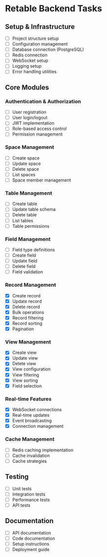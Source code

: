 # Retable Backend Tasks

## Setup & Infrastructure
- [ ] Project structure setup
- [ ] Configuration management
- [ ] Database connection (PostgreSQL)
- [ ] Redis connection
- [ ] WebSocket setup
- [ ] Logging setup
- [ ] Error handling utilities

## Core Modules
### Authentication & Authorization
- [ ] User registration
- [ ] User login/logout
- [ ] JWT implementation
- [ ] Role-based access control
- [ ] Permission management

### Space Management
- [ ] Create space
- [ ] Update space
- [ ] Delete space
- [ ] List spaces
- [ ] Space member management

### Table Management
- [ ] Create table
- [ ] Update table schema
- [ ] Delete table
- [ ] List tables
- [ ] Table permissions

### Field Management
- [ ] Field type definitions
- [ ] Create field
- [ ] Update field
- [ ] Delete field
- [ ] Field validation

### Record Management
- [x] Create record
- [x] Update record
- [x] Delete record
- [x] Bulk operations
- [x] Record filtering
- [x] Record sorting
- [x] Pagination

### View Management
- [x] Create view
- [x] Update view
- [x] Delete view
- [x] View configuration
- [x] View filtering
- [x] View sorting
- [x] Field selection

### Real-time Features
- [x] WebSocket connections
- [x] Real-time updates
- [x] Event broadcasting
- [x] Connection management

### Cache Management
- [ ] Redis caching implementation
- [ ] Cache invalidation
- [ ] Cache strategies

## Testing
- [ ] Unit tests
- [ ] Integration tests
- [ ] Performance tests
- [ ] API tests

## Documentation
- [ ] API documentation
- [ ] Code documentation
- [ ] Setup instructions
- [ ] Deployment guide